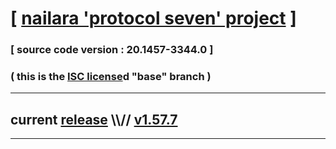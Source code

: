 
# [ [nailara 'protocol seven' project](http://src.nailara.net/) ]

### [ source code version : 20.1457-3344.0 ]

### ( this is the [ISC license](license)d "base" branch )
---
## current [release](https://github.com/anotherlink/nailara/releases) \\\\// [v1.57.7](https://github.com/anotherlink/nailara/releases/tag/v1.57.7)
---

